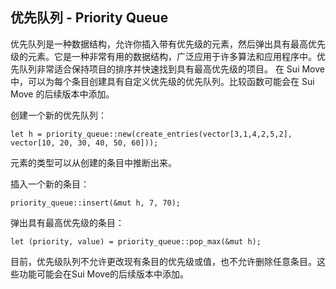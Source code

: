 ## 优先队列 - Priority Queue

优先队列是一种数据结构，允许你插入带有优先级的元素，然后弹出具有最高优先级的元素。它是一种非常有用的数据结构，广泛应用于许多算法和应用程序中。优先队列非常适合保持项目的排序并快速找到具有最高优先级的项目。
在 Sui Move 中，可以为每个条目创建具有自定义优先级的优先队列。比较函数可能会在 Sui Move 的后续版本中添加。

创建一个新的优先队列：
```move
let h = priority_queue::new(create_entries(vector[3,1,4,2,5,2], vector[10, 20, 30, 40, 50, 60]));
```
元素的类型可以从创建的条目中推断出来。

插入一个新的条目：
```move
priority_queue::insert(&mut h, 7, 70);
```
弹出具有最高优先级的条目：
```move
let (priority, value) = priority_queue::pop_max(&mut h);
```

目前，优先级队列不允许更改现有条目的优先级或值，也不允许删除任意条目。这些功能可能会在Sui Move的后续版本中添加。